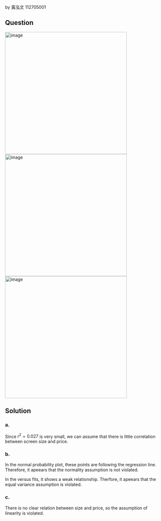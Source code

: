 by 黃泓文 112705001

## Question

<img width="400" alt="image" src="https://github.com/user-attachments/assets/f30a917e-f465-4cb0-b4d7-a9c93c1fd4d7" />
<img width="400" alt="image" src="https://github.com/user-attachments/assets/f2aab8a6-3a18-4225-8318-b3c7e2e01a6f" />
<img width="400" alt="image" src="https://github.com/user-attachments/assets/e15bdbb9-d906-4bff-8c28-e4c053961ec5" />

## Solution

### a.

Since $r^2 = 0.027$ is very small, we can assume that there is little correlation between screen size and price.

### b.

In the normal probability plot, these points are following the regression line. Therefore, it apeears that the normality assumption is not violated.

In the versus fits, it shows a weak relationship. Therfore, it apeears that the equal variance assumption is violated.

### c.

There is no clear relation between size and price, so the assumption of linearity is violated.
